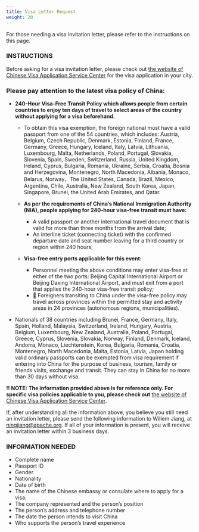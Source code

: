 ```yaml
---
title: Visa Letter Request
weight: 20
---
```


For those needing a visa invitation letter, please refer to the instructions on this page.

### INSTRUCTIONS

Before asking for a visa invitation letter, please check out [the website of Chinese Visa Application Service Center](https://www.visaforchina.cn/globle/) for the visa application in your city.

### Please pay attention to the latest visa policy of China:

  - **240-Hour Visa-Free Transit Policy which allows people from certain countries to enjoy ten days of travel to select areas of the country without applying for a visa beforehand.**

    - To obtain this visa exemption, the foreign national must have a valid passport from one of the 54 countries, which includes: Austria, Belgium, Czech Republic, Denmark, Estonia, Finland, France, Germany, Greece, Hungary, Iceland, Italy, Latvia, Lithuania, Luxembourg, Malta, Netherlands, Poland, Portugal, Slovakia, Slovenia, Spain, Sweden, Switzerland, Russia, United Kingdom, Ireland, Cyprus, Bulgaria, Romania, Ukraine, Serbia, Croatia, Bosnia and Herzegovina, Montenegro, North Macedonia, Albania, Monaco, Belarus, Norway，The United States, Canada, Brazil, Mexico, Argentina, Chile, Australia, New Zealand, South Korea, Japan, Singapore, Brunei, the United Arab Emirates, and Qatar.

    - **As per the requirements of China’s National Immigration Authority (NIA), people applying for 240-hour visa-free transit must have:** 

      - A valid passport or another international travel document that is valid for more than three months from the arrival date;
      - An interline ticket (connecting ticket) with the confirmed departure date and seat number leaving for a third country or region within 240 hours;

    - **Visa-free entry ports applicable for this event:**
    
      - Personnel meeting the above conditions may enter visa-free at either of the two ports: Beijing Capital International Airport or Beijing Daxing International Airport, and must exit from a port that applies the 240-hour visa-free transit policy;
      - 🌟 Foreigners transiting to China under the visa-free policy may travel across provinces within the permitted stay and activity areas in 24 provinces (autonomous regions, municipalities).
  - Nationals of 38 countries including Brunei, France, Germany, Italy, Spain, Holland, Malaysia, Switzerland, Ireland, Hungary, Austria, Belgium, Luxembourg, New Zealand, Australia, Poland, Portugal, Greece, Cyprus, Slovenia, Slovakia, Norway, Finland, Denmark, Iceland, Andorra, Monaco, Liechtenstein, Korea, Bulgaria, Romania, Croatia, Montenegro, North Macedonia, Malta, Estonia, Latvia, Japan holding valid ordinary passports can be exempted from visa requirement if entering into China for the purpose of business, tourism, family or friends visits, exchange and transit. They can stay in China for no more than 30 days without visa.    

**!! NOTE: The information provided above is for reference only. For specific visa policies applicable to you, please check out** [the website of Chinese Visa Application Service Center](https://www.visaforchina.cn/globle/).

If, after understanding all the information above, you believe you still need an invitation letter, please send the following information to Willem Jiang, at [ningjiang@apache.org](mailto:ningjiang@apache.org). If all of your information is present, you will receive an invitation letter within 3 business days.

### INFORMATION NEEDED
- Complete name
- Passport ID
- Gender
- Nationality
- Date of birth
- The name of the Chinese embassy or consulate where to apply for a visa.
- The company represented and the person’s position
- The person’s address and telephone number
- The date the person intends to visit China
- Who supports the person’s travel experience